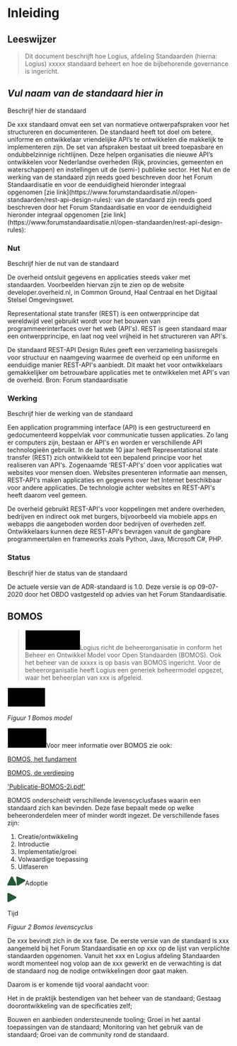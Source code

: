# Inleiding

## Leeswijzer

> Dit document beschrijft hoe Logius, afdeling Standaarden (hierna:
> Logius) xxxxx standaard beheert en hoe de bijbehorende governance is
> ingericht.

## _Vul naam van de standaard hier in_

Beschrijf hier de standaard

<aside class="example">
De xxx standaard omvat een set van normatieve ontwerpafspraken voor
het structureren en documenteren. De standaard heeft tot doel om
betere, uniforme en ontwikkelaar vriendelijke API’s te ontwikkelen die
makkelijk te implementeren zijn. De set van afspraken bestaat uit
breed toepasbare en ondubbelzinnige richtlijnen. Deze helpen
organisaties die nieuwe API’s ontwikkelen voor Nederlandse overheden
(Rijk, provincies, gemeenten en waterschappen) en instellingen uit de
(semi-) publieke sector. Het Nut en de werking van de standaard zijn
reeds goed beschreven door het Forum Standaardisatie en voor de
eenduidigheid hieronder integraal
opgenomen [<span class="underline">zie link</span>](https://www.forumstandaardisatie.nl/open-standaarden/rest-api-design-rules):
van de standaard zijn reeds goed beschreven door het Forum
Standaardisatie en voor de eenduidigheid hieronder integraal opgenomen
[<span class="underline">zie link</span>](https://www.forumstandaardisatie.nl/open-standaarden/rest-api-design-rules):
</aside>

### Nut

Beschrijf hier de nut van de standaard

<aside class="example">
De overheid ontsluit gegevens en applicaties steeds vaker met
standaarden. Voorbeelden hiervan zijn te zien op de website
developer.overheid.nl, in Common Ground, Haal Centraal en het Digitaal
Stelsel Omgevingswet.

Representational state transfer (REST) is een ontwerpprincipe dat
wereldwijd veel gebruikt wordt voor het bouwen van
programmeerinterfaces over het web (API's). REST is geen standaard
maar een ontwerpprincipe, en laat nog veel vrijheid in het
structureren van API's.

De standaard REST-API Design Rules geeft een verzameling basisregels
voor structuur en naamgeving waarmee de overheid op een uniforme en
eenduidige manier REST-API's aanbiedt. Dit maakt het voor
ontwikkelaars gemakkelijker om betrouwbare applicaties met te
ontwikkelen met API's van de overheid. Bron: Forum standaardisatie
</aside>

### Werking

Beschrijf hier de werking van de standaard

<aside class="example">
Een application programming interface (API) is een gestructureerd en
gedocumenteerd koppelvlak voor communicatie tussen applicaties. Zo
lang er computers zijn, bestaan er API's en worden er verschillende
API technologieën gebruikt. In de laatste 10 jaar heeft
Representational state transfer (REST) zich ontwikkeld tot een
bepalend principe voor het realiseren van API's. Zogenaamde
‘REST-API's’ doen voor applicaties wat websites voor mensen doen.
Websites presenteren informatie aan mensen, REST-API's maken
applicaties en gegevens over het Internet beschikbaar voor andere
applicaties. De technologie achter websites en REST-API's heeft daarom
veel gemeen.

De overheid gebruikt REST-API's voor koppelingen met andere overheden,
bedrijven en indirect ook met burgers, bijvoorbeeld via mobiele apps
en webapps die aangeboden worden door bedrijven of overheden zelf.
Ontwikkelaars kunnen deze REST-API's bevragen vanuit de gangbare
programmeertalen en frameworks zoals Python, Java, Microsoft C\#, PHP.
</aside>

### Status

Beschrijf hier de status van de standaard

<aside class="example">
De actuele versie van de ADR-standaard is 1.0. Deze versie is op
09-07-2020 door het OBDO vastgesteld op advies van het Forum
Standaardisatie.
</aside>

## BOMOS

> ![](./media/image3.png)Logius richt de beheerorganisatie in conform
> het Beheer en Ontwikkel Model voor Open Standaarden (BOMOS). Ook het
> beheer van de xxxxx is op basis van BOMOS ingericht. Voor de
> beheerorganisatie heeft Logius een generiek beheermodel opgezet, waar
> het beheerplan van xxx is afgeleid.

![](./media/image1.png)

*Figuur 1 Bomos model*

![](./media/image5.png)Voor meer informatie over BOMOS zie ook:

[<span class="underline">BOMOS, het
fundament</span>](https://gitdocumentatie.logius.nl/publicatie/bomos/fundament/)

[<span class="underline">BOMOS, de
verdieping</span>](https://gitdocumentatie.logius.nl/publicatie/bomos/verdieping/)

[<span class="underline">'Publicatie-BOMOS-2i.pdf'</span>](https://www.forumstandaardisatie.nl/sites/default/files/BFS/4-basisinformatie/publicaties/Publicatie-BOMOS-2i.pdf)

BOMOS onderscheidt verschillende levenscyclusfases waarin een
standaard zich kan bevinden. Deze fase bepaalt mede op welke
beheeronderdelen meer of minder wordt ingezet. De verschillende fases
zijn:

1.  Creatie/ontwikkeling
2.  Introductie
3.  Implementatie/groei
4.  Volwaardige toepassing
5.  Uitfaseren

![](./media/image7.png)![](./media/image8.png)Adoptie

![](./media/image10.png)

Tijd

*Figuur 2 Bomos levenscyclus*

De xxx bevindt zich in de xxx fase. De eerste versie van de standaard
is xxx aangemeld bij het Forum Standaardisatie en op xxx op de lijst
van verplichte standaarden opgenomen. Vanuit het xxx en Logius
afdeling Standaarden wordt momenteel nog volop aan de xxx gewerkt en
de verwachting is dat de standaard nog de nodige ontwikkelingen door
gaat maken.

Daarom is er komende tijd vooral aandacht voor:

Het in de praktijk bestendigen van het beheer van de standaard;
Gestaag doorontwikkeling van de specificaties zelf;

Bouwen en aanbieden ondersteunende tooling; Groei in het aantal
toepassingen van de standaard; Monitoring van het gebruik van de
standaard; Groei van de community rond de standaard.
